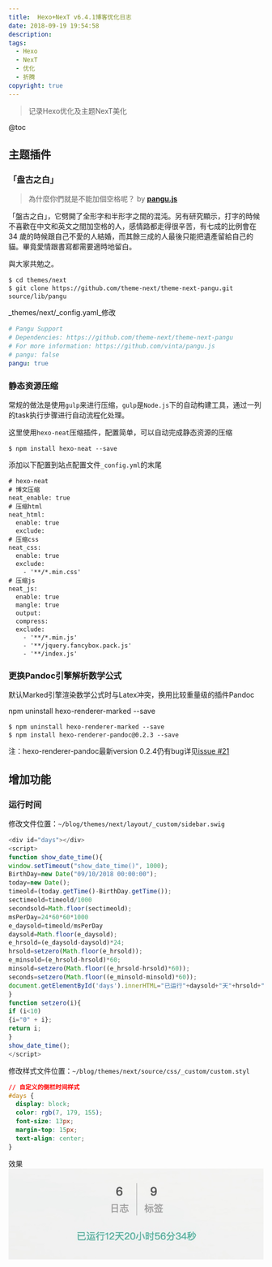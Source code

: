 ```yaml
---
title:  Hexo+NexT v6.4.1博客优化日志
date: 2018-09-19 19:54:58
description: 
tags:
  - Hexo
  - NexT
  - 优化
  - 折腾
copyright: true
---
```


> 记录Hexo优化及主题NexT美化

<!-- more -->

@toc

## 主题插件
### 「盘古之白」
> 為什麼你們就是不能加個空格呢？
> by **[pangu.js](https://github.com/vinta/pangu.js)**

「盤古之白」，它劈開了全形字和半形字之間的混沌。另有研究顯示，打字的時候不喜歡在中文和英文之間加空格的人，感情路都走得很辛苦，有七成的比例會在 34 歲的時候跟自己不愛的人結婚，而其餘三成的人最後只能把遺產留給自己的貓。畢竟愛情跟書寫都需要適時地留白。

與大家共勉之。

```
$ cd themes/next
$ git clone https://github.com/theme-next/theme-next-pangu.git source/lib/pangu
```

_themes/next/\_config.yaml_修改

```yaml
# Pangu Support
# Dependencies: https://github.com/theme-next/theme-next-pangu
# For more information: https://github.com/vinta/pangu.js
# pangu: false
pangu: true
```

### 静态资源压缩

常规的做法是使用`gulp`来进行压缩，`gulp`是`Node.js`下的自动构建工具，通过一列的task执行步骤进行自动流程化处理。

这里使用`hexo-neat`压缩插件，配置简单，可以自动完成静态资源的压缩

```
$ npm install hexo-neat --save
```

添加以下配置到站点配置文件`_config.yml`的末尾

```
# hexo-neat
# 博文压缩
neat_enable: true
# 压缩html
neat_html:
  enable: true
  exclude:
# 压缩css  
neat_css:
  enable: true
  exclude:
    - '**/*.min.css'
# 压缩js
neat_js:
  enable: true
  mangle: true
  output:
  compress:
  exclude:
    - '**/*.min.js'
    - '**/jquery.fancybox.pack.js'
    - '**/index.js'  
```

### 更换Pandoc引擎解析数学公式
默认Marked引擎渲染数学公式时与Latex冲突，换用比较重量级的插件Pandoc

npm uninstall hexo-renderer-marked --save

```
$ npm uninstall hexo-renderer-marked --save
$ npm install hexo-renderer-pandoc@0.2.3 --save 
```

注：hexo-renderer-pandoc最新version 0.2.4仍有bug详见[issue #21](https://github.com/wzpan/hexo-renderer-pandoc/issues/21)

## 增加功能
### 运行时间
修改文件位置：`~/blog/themes/next/layout/_custom/sidebar.swig`

```javascript
<div id="days"></div>
<script>
function show_date_time(){
window.setTimeout("show_date_time()", 1000);
BirthDay=new Date("09/10/2018 00:00:00");
today=new Date();
timeold=(today.getTime()-BirthDay.getTime());
sectimeold=timeold/1000
secondsold=Math.floor(sectimeold);
msPerDay=24*60*60*1000
e_daysold=timeold/msPerDay
daysold=Math.floor(e_daysold);
e_hrsold=(e_daysold-daysold)*24;
hrsold=setzero(Math.floor(e_hrsold));
e_minsold=(e_hrsold-hrsold)*60;
minsold=setzero(Math.floor((e_hrsold-hrsold)*60));
seconds=setzero(Math.floor((e_minsold-minsold)*60));
document.getElementById('days').innerHTML="已运行"+daysold+"天"+hrsold+"小时"+minsold+"分"+seconds+"秒";
}
function setzero(i){
if (i<10)
{i="0" + i};
return i;
}
show_date_time();
</script>
```

修改样式文件位置：`~/blog/themes/next/source/css/_custom/custom.styl`

```css
// 自定义的侧栏时间样式
#days {
  display: block;
  color: rgb(7, 179, 155);
  font-size: 13px;
  margin-top: 15px;
  text-align: center;
}
```
效果
![Xnip2018-09-22_20-56-44](images/media/Xnip2018-09-22_20-56-44.jpg)

